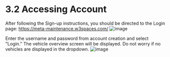 # 3.2 Accessing Account

After following the Sign-up instructions, you should be directed to the Login page: https://meta-maintenance.w3spaces.com/
![image](https://user-images.githubusercontent.com/112486258/212972036-c854fe65-7638-4d4e-8dab-12043c5674ae.png)

Enter the username and password from account creation and select "Login." The vehicle overview screen will be displayed. Do not worry if no vehicles are displayed in the dropdown.
![image](https://user-images.githubusercontent.com/112486258/212972546-30cd0720-5e8b-4112-903a-542784f44041.png)
